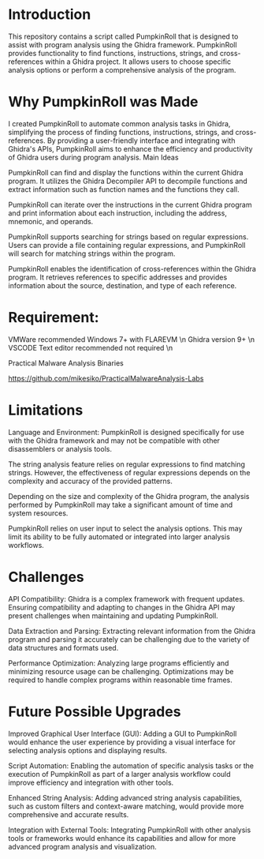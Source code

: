 Introduction
===
This repository contains a script called PumpkinRoll that is designed to assist with program analysis using the Ghidra framework. PumpkinRoll provides functionality to find functions, instructions, strings, and cross-references within a Ghidra project. It allows users to choose specific analysis options or perform a comprehensive analysis of the program.

Why PumpkinRoll was Made
===
I created PumpkinRoll to automate common analysis tasks in Ghidra, simplifying the process of finding functions, instructions, strings, and cross-references. 
By providing a user-friendly interface and integrating with Ghidra's APIs, PumpkinRoll aims to enhance the efficiency and productivity of Ghidra users during program analysis.
Main Ideas

PumpkinRoll can find and display the functions within the current Ghidra program. It utilizes the Ghidra Decompiler API to decompile functions and extract information such as function names and the functions they call.

PumpkinRoll can iterate over the instructions in the current Ghidra program and print information about each instruction, including the address, mnemonic, and operands.

PumpkinRoll supports searching for strings based on regular expressions. Users can provide a file containing regular expressions, and PumpkinRoll will search for matching strings within the program.

PumpkinRoll enables the identification of cross-references within the Ghidra program. It retrieves references to specific addresses and provides information about the source, destination, and type of each reference.

Requirement:
===
  VMWare recommended 
  Windows 7+ with FLAREVM \n
  Ghidra version 9+ \n
  VSCODE Text editor recommended not required \n

Practical Malware Analysis Binaries

https://github.com/mikesiko/PracticalMalwareAnalysis-Labs






Limitations
===

Language and Environment: PumpkinRoll is designed specifically for use with the Ghidra framework and may not be compatible with other disassemblers or analysis tools.

The string analysis feature relies on regular expressions to find matching strings. However, the effectiveness of regular expressions depends on the complexity and accuracy of the provided patterns.

Depending on the size and complexity of the Ghidra program, the analysis performed by PumpkinRoll may take a significant amount of time and system resources.

PumpkinRoll relies on user input to select the analysis options. This may limit its ability to be fully automated or integrated into larger analysis workflows.

Challenges
===

API Compatibility: Ghidra is a complex framework with frequent updates. Ensuring compatibility and adapting to changes in the Ghidra API may present challenges when maintaining and updating PumpkinRoll.

Data Extraction and Parsing: Extracting relevant information from the Ghidra program and parsing it accurately can be challenging due to the variety of data structures and formats used.

Performance Optimization: Analyzing large programs efficiently and minimizing resource usage can be challenging. Optimizations may be required to handle complex programs within reasonable time frames.

Future Possible Upgrades
===

Improved Graphical User Interface (GUI): Adding a GUI to PumpkinRoll would enhance the user experience by providing a visual interface for selecting analysis options and displaying results.

Script Automation: Enabling the automation of specific analysis tasks or the execution of PumpkinRoll as part of a larger analysis workflow could improve efficiency and integration with other tools.

Enhanced String Analysis: Adding advanced string analysis capabilities, such as custom filters and context-aware matching, would provide more comprehensive and accurate results.

Integration with External Tools: Integrating PumpkinRoll with other analysis tools or frameworks would enhance its capabilities and allow for more advanced program analysis and visualization.
